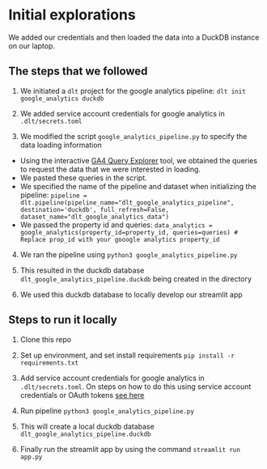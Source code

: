 # Initial explorations

We added our credentials and then loaded the data into a DuckDB instance on our laptop.

## The steps that we followed

1. We initiated a `dlt` project for the google analytics pipeline: `dlt init google_analytics duckdb`

2. We added service account credentials for google analytics in `.dlt/secrets.toml`

3. We modified the script `google_analytics_pipeline.py` to specify the data loading information
- Using the interactive [GA4 Query Explorer](https://ga-dev-tools.google/ga4/query-explorer/) tool, we obtained the queries to request the data that we were interested in loading.
- We pasted these queries in the script.
- We specified the name of the pipeline and dataset when initializing the pipeline: `pipeline = dlt.pipeline(pipeline_name="dlt_google_analytics_pipeline", destination='duckdb', full_refresh=False, dataset_name="dlt_google_analytics_data")`
- We passed the property id and queries: `data_analytics = google_analytics(property_id=property_id, queries=queries) # Replace prop_id with your gooogle analytics property_id`

4. We ran the pipeline using `python3 google_analytics_pipeline.py` 

5. This resulted in the duckdb database `dlt_google_analytics_pipeline.duckdb` being created in the directory

6. We used this duckdb database to locally develop our streamlit app

## Steps to run it locally

1. Clone this repo

2. Set up environment, and set install requirements `pip install -r requirements.txt`

3. Add service account credentials for google analytics in `.dlt/secrets.toml`. On steps on how to do this using service account credentials or OAuth tokens [see here](link-to-ga4-doc)

4. Run pipeline `python3 google_analytics_pipeline.py`

5. This will create a local duckdb database `dlt_google_analytics_pipeline.duckdb`

6. Finally run the streamlit app by using the command `streamlit run app.py`